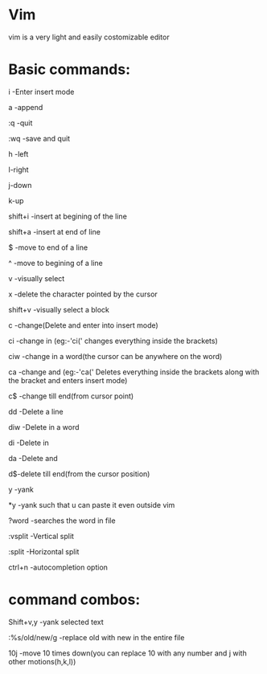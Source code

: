 # Vim

vim is a very light and easily costomizable editor



# Basic commands:

i  -Enter insert mode

a -append

:q -quit

:wq -save and quit

h -left

l-right

j-down

k-up

shift+i -insert at begining of the line

shift+a -insert at end of line

$ -move to end of a line

^ -move to begining of a line

v   -visually select

x -delete the character pointed by the cursor

shift+v -visually select a block

c -change(Delete and enter into insert mode)

ci -change in (eg:-'ci(' changes everything inside the brackets)

ciw -change in a word(the cursor can be anywhere on the word)

ca  -change and (eg:-'ca(' Deletes everything inside the brackets along with the bracket and enters insert mode)

c$ -change till end(from cursor point)

dd -Delete a line

diw -Delete in a word

di -Delete in

da -Delete and

d$-delete till end(from the cursor position)

y -yank

*y -yank such that u can paste it even outside vim

?word -searches the word in file

:vsplit -Vertical split

:split -Horizontal split

ctrl+n -autocompletion option


# command combos:

Shift+v,y -yank selected text

:%s/old/new/g -replace old with new in the entire file

10j -move 10 times down(you can replace 10 with any number and j with other motions(h,k,l))
